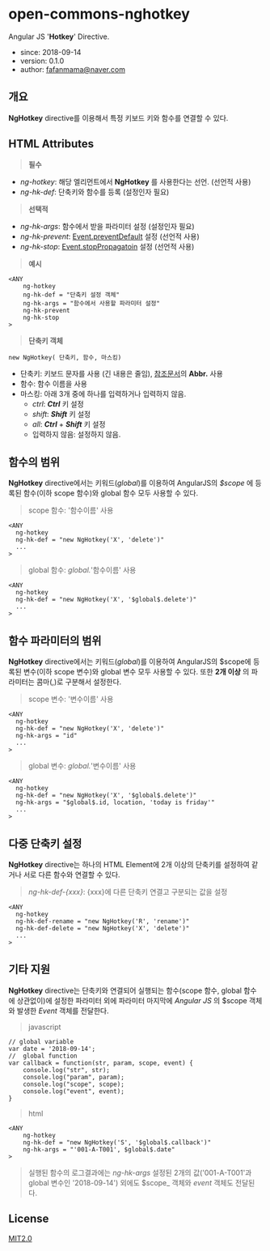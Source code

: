 # open-commons-nghotkey
Angular JS '__Hotkey__' Directive.

* since: 2018-09-14
* version: 0.1.0
* author: fafanmama@naver.com

## 개요
__NgHotkey__ directive를 이용해서 특정 키보드 키와 함수를 연결할 수 있다.

## HTML Attributes
> __필수__
* _ng-hotkey_: 해당 엘리먼트에서 __NgHotkey__ 를 사용한다는 선언. (선언적 사용)
* _ng-hk-def_: 단축키와 함수를 등록 (설정인자 필요)

> __선택적__
* _ng-hk-args_: 함수에서 받을 파라미터 설정 (설정인자 필요)
* _ng-hk-prevent_: [Event.preventDefault](https://developer.mozilla.org/en-US/docs/Web/API/Event/preventDefault) 설정 (선언적 사용)
* _ng-hk-stop_: [Event.stopPropagatoin](https://developer.mozilla.org/en-US/docs/Web/API/Event/stopPropagation) 설정 (선언적 사용)

> __예시__
```
<ANY
    ng-hotkey
    ng-hk-def = "단축키 설정 객체"
    ng-hk-args = "함수에서 사용할 파라미터 설정"
    ng-hk-prevent
    ng-hk-stop
>
```

> __단축키 객체__
 
```
new NgHotkey( 단축키, 함수, 마스킹)
```
* 단축키: 키보드 문자를 사용 (긴 내용은 줄임), [참조문서](https://docs.google.com/spreadsheets/d/1JXrmE_ywFWj-bWNpVoIoyIIf7F0h7wo6lkIwdrrX5lM/edit?usp=sharing)의 __Abbr.__ 사용
* 함수: 함수 이름을 사용
* 마스킹: 아래 3개 중에 하나를 입력하거나 입력하지 않음.
  - _ctrl_: **_Ctrl_** 키 설정
  - _shift_: **_Shift_** 키 설정
  - _all_: **_Ctrl_** + **_Shift_** 키 설정
  - 입력하지 않음: 설정하지 않음.
  
## 함수의 범위
__NgHotkey__ directive에서는 키워드(_$global$_)를 이용하여 AngularJS의 _$scope_ 에 등록된 함수(이하 scope 함수)와 global 함수 모두 사용할 수 있다.

> scope 함수: '함수이름' 사용   
  ```
  <ANY    
    ng-hotkey
    ng-hk-def = "new NgHotkey('X', 'delete')"
    ...
  >
  ```      

> global 함수: _$global$._'함수이름' 사용
  ```
  <ANY    
    ng-hotkey
    ng-hk-def = "new NgHotkey('X', '$global$.delete')"
    ...
  >
  ```

## 함수 파라미터의 범위
__NgHotkey__ directive에서는 키워드(_$global$_)를 이용하여 AngularJS의 $scope에 등록된 변수(이하 scope 변수)와 global 변수 모두 사용할 수 있다. 또한 __2개 이상__ 의 파라미터는 콤마(,)로 구분해서 설정한다.

> scope 변수: '변수이름' 사용   
  ```
  <ANY    
    ng-hotkey
    ng-hk-def = "new NgHotkey('X', 'delete')"
    ng-hk-args = "id"
    ...
  >
  ```

> global 변수: _$global$._'변수이름' 사용
  ```
  <ANY    
    ng-hotkey
    ng-hk-def = "new NgHotkey('X', '$global$.delete')"
    ng-hk-args = "$global$.id, location, 'today is friday'"
    ...
  >
  ```

## 다중 단축키 설정
__NgHotkey__ directive는 하나의 HTML Element에 2개 이상의 단축키를 설정하여 같거나 서로 다른 함수와 연결할 수 있다.

> _ng-hk-def-{xxx}_: {xxx}에 다른 단축키 연결고 구분되는 값을 설정 
  ```
  <ANY
    ng-hotkey
    ng-hk-def-rename = "new NgHotkey('R', 'rename')"
    ng-hk-def-delete = "new NgHotkey('X', 'delete')"
    ...
  >
  ```
  
## 기타 지원
__NgHotkey__ directive는 단축키와 연결되어 실행되는 함수(scope 함수, global 함수에 상관없이)에 설정한 파라미터 외에 파라미터 마지막에 _Angular JS_ 의 $scope 객체와 발생한 _Event_ 객체를 전달한다.

> javascript
```
// global variable
var date = '2018-09-14';
//  global function
var callback = function(str, param, scope, event) {
    console.log("str", str);
    console.log("param", param);
    console.log("scope", scope);
    console.log("event", event);
}
```
> html
```
<ANY
    ng-hotkey
    ng-hk-def = "new NgHotkey('S', '$global$.callback')"
    ng-hk-args = "'001-A-T001', $global$.date"
>
```
> 실행된 함수의 로그결과에는 _ng-hk-args_ 설정된 2개의 값('001-A-T001'과 global 변수인 '2018-09-14') 외에도 $scope_ 객체와 _event_ 객체도 전달된다.
  
## License
[MIT2.0](https://opensource.org/licenses/MIT)
